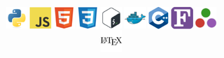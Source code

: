 <p align="center">
  <img src="https://github.com/devicons/devicon/raw/master/icons/python/python-original.svg" alt="Python" width="50"/>
  <img src="https://github.com/devicons/devicon/raw/master/icons/javascript/javascript-original.svg" alt="JavaScript" width="50"/>
  <img src="https://github.com/devicons/devicon/raw/master/icons/html5/html5-original.svg" alt="HTML" width="50"/>
  <img src="https://github.com/devicons/devicon/raw/master/icons/css3/css3-original.svg" alt="CSS" width="50"/>
  <img src="https://github.com/devicons/devicon/raw/master/icons/bash/bash-original.svg" alt="Shell" width="50"/>
  <img src="https://github.com/devicons/devicon/raw/master/icons/docker/docker-original.svg" alt="Docker" width="50"/>
  <img src="https://github.com/devicons/devicon/raw/master/icons/cplusplus/cplusplus-original.svg" alt="C++" width="50"/>
  <img src="https://github.com/devicons/devicon/raw/master/icons/fortran/fortran-original.svg" alt="Fortran" width="50"/>
  <img src="https://github.com/devicons/devicon/raw/master/icons/julia/julia-original.svg" alt="Julia" width="50"/>
  <img src="https://github.com/devicons/devicon/raw/master/icons/latex/latex-original.svg" alt="LaTeX" width="50"/>
</p>
